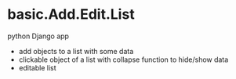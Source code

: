# basic.Add.Edit.List

python Django app 
- add objects to a list with some data
- clickable object of a list with collapse function to hide/show data
- editable list
